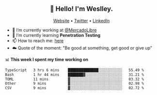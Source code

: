 <h2 align="center">👋 Hello! I'm Weslley.</h2>
<p align="center">
  <a href="http://weslleyneri.com.br">Website</a> •
  <a href="https://twitter.com/Weslley_Neri">Twitter</a> •
  <a href="https://www.linkedin.com/in/weslley-neri-3658908b">LinkedIn</a>
</p>


- 🔭 I’m currently working at [@MercadoLibre](https://github.com/mercadolibre)
- 🌱 I’m currently learning **Penetration Testing**
- 📫 How to reach me: [here](mailto:weslley39@gmail.com)
- ☁️ Quote of the moment: "Be good at something, get good or give up"

📊 **This week I spent my time working on**
<!--START_SECTION:waka-->

```txt
TypeScript   3 hrs 6 mins    ██████████████░░░░░░░░░░░   55.49 %
Bash         1 hr 44 mins    ███████▓░░░░░░░░░░░░░░░░░   31.21 %
TOML         11 mins         ▓░░░░░░░░░░░░░░░░░░░░░░░░   03.32 %
Other        9 mins          ▓░░░░░░░░░░░░░░░░░░░░░░░░   02.98 %
CSV          9 mins          ▓░░░░░░░░░░░░░░░░░░░░░░░░   02.72 %
```

<!--END_SECTION:waka-->

<!-- Inspired by https://github.com/gruselhaus/gruselhaus -->